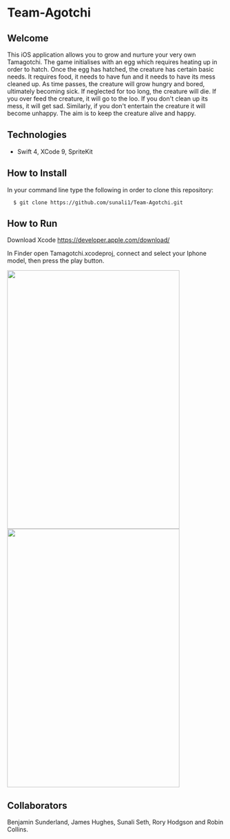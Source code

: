 # Team-Agotchi

Welcome
-----
This iOS application allows you to grow and nurture your very own Tamagotchi. The game initialises with an egg which requires heating up in order to hatch. Once the egg has hatched, the creature has certain basic needs. It requires food, it needs to have fun and it needs to have its mess cleaned up. As time passes, the creature will grow hungry and bored, ultimately becoming sick. If neglected for too long, the creature will die. If you over feed the creature, it will go to the loo. If you don't clean up its mess, it will get sad. Similarly, if you don't entertain the creature it will become unhappy. The aim is to keep the creature alive and happy.

Technologies
-----
- Swift 4, XCode 9, SpriteKit

How to Install
-----
In your command line type the following in order to clone this repository:
````
  $ git clone https://github.com/sunali1/Team-Agotchi.git
````

How to Run
-----
Download Xcode https://developer.apple.com/download/

In Finder open Tamagotchi.xcodeproj, connect and select your Iphone model, then press the play button.

<img align="center" width="400" height="600" src="./Tamagotchi/Assets/egg.png">
<img align="center" width="400" height="600" src="./Tamagotchi/Assets/cat.png">

Collaborators
----
Benjamin Sunderland, James Hughes, Sunali Seth, Rory Hodgson and Robin Collins.
